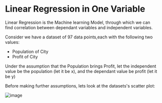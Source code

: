 # Linear Regression in One Variable

Linear Regression is the Machine learning Model, through which we can find correlation between dependant variables and independent variables.

Consider we have a dataset of 97 data points,each with the following two values:
 - Population of City
 - Profit of City

Under the assumption that the Population brings Profit, let the independent value be the population (let it be x), and the dependant value be profit (let it be y)

Before making further assumptions, lets look at the datasets's scatter plot:

![image]("https://github.com/Abhiroop25902/ml-python/blob/main/Linear%20Regression/One%20Variable/scatter_plot.png")
